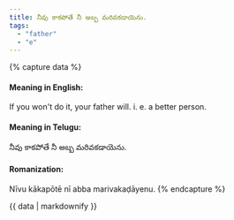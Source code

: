 ```yaml
---
title: నీవు కాకపోతే నీ అబ్బ మరివకడాయెను.
tags:
  - "father"
  - "e"
---
```


{% capture data %}
#### Meaning in English:
If you won't do it, your father will.
i. e. a better person.

#### Meaning in Telugu:
నీవు కాకపోతే నీ అబ్బ మరివకడాయెను.

#### Romanization:
Nīvu kākapōtē nī abba marivakaḍāyenu.
{% endcapture %}

{{ data | markdownify }}

